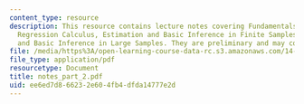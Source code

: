 ```yaml
---
content_type: resource
description: This resource contains lecture notes covering Fundamentals of Regression,
  Regression Calculus, Estimation and Basic Inference in Finite Samples, and Estimation
  and Basic Inference in Large Samples. They are preliminary and may contain errors.
file: /media/https%3A/open-learning-course-data-rc.s3.amazonaws.com/14-381-statistical-method-in-economics-fall-2006/ee6ed7d866232e604fb4dfda14777e2d_notes_part_2.pdf
file_type: application/pdf
resourcetype: Document
title: notes_part_2.pdf
uid: ee6ed7d8-6623-2e60-4fb4-dfda14777e2d
---
```

